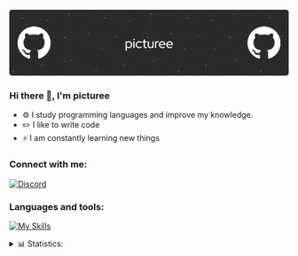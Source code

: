 [![Header](images/header.png)]()
### Hi there 👋, I'm picturee
- ⚙️ I study programming languages ​​and improve my knowledge.
- ✏️ I like to write code
- ⚡ I am constantly learning new things

### Connect with me:
[![Discord](https://skillicons.dev/icons?i=discord)](https://discordapp.com/users/747549923775479871)

### Languages and tools:
[![My Skills](https://skillicons.dev/icons?i=js,ts,nodejs,mongo,vscode)](https://github.com/picturee/picturee)

<details>
    <summary>📊 Statistics:</summary>
        <img align="left" alt="" src="https://github-readme-stats.vercel.app/api/top-langs/?username=picturee&langs_count=8&layout=compact"/>
</details>
